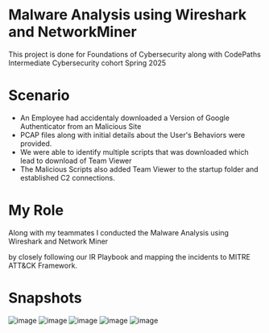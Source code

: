 # Malware Analysis using Wireshark and NetworkMiner
This project is done for Foundations of Cybersecurity along with CodePaths Intermediate Cybersecurity cohort Spring 2025

# Scenario
- An Employee had accidentaly downloaded a Version of Google Authenticator from an Malicious Site
- PCAP files along with initial details about the User's Behaviors were provided.
- We were able to identify multiple scripts that was downloaded which lead to download of Team Viewer
- The Malicious Scripts also added Team Viewer to the startup folder and established C2 connections.

# My Role
Along with my teammates I conducted the Malware Analysis using Wireshark and Network Miner

by closely following our IR Playbook and mapping the incidents to MITRE ATT&CK Framework.


# Snapshots
![image](https://github.com/user-attachments/assets/dc95715d-2b1a-4926-8d6c-77f2d7ca681b)
![image](https://github.com/user-attachments/assets/a422cb4f-bca4-4169-9ee9-8f6229d8184b)
![image](https://github.com/user-attachments/assets/a7be824b-1021-45ba-a5c9-3747732bcaa9)
![image](https://github.com/user-attachments/assets/06368ae9-fe50-48c4-b71c-9788907d4d7f)
![image](https://github.com/user-attachments/assets/44dd22b5-0e3a-4d32-a59f-aa983d4dc8cd)

